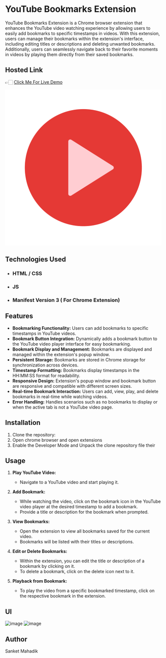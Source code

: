 # YouTube Bookmarks Extension

YouTube Bookmarks Extension is a Chrome browser extension that enhances the YouTube video watching experience by allowing users to easily add bookmarks to specific timestamps in videos. With this extension, users can manage their bookmarks within the extension's interface, including editing titles or descriptions and deleting unwanted bookmarks. Additionally, users can seamlessly navigate back to their favorite moments in videos by playing them directly from their saved bookmarks.

## Hosted Link
👉🏻 [Click Me For Live Demo](Assets/Demo-ChromeExtension.mp4)

[![Video Preview](Assets/play.png)](Assets/Demo-ChromeExtension.mp4)


## Technologies Used

 - ### HTML / CSS 
 - ### JS
 - ### Manifest Version 3 ( For Chrome Extension)

## Features

- **Bookmarking Functionality:** Users can add bookmarks to specific timestamps in YouTube videos.
- **Bookmark Button Integration:** Dynamically adds a bookmark button to the YouTube video player interface for easy bookmarking.
- **Bookmark Display and Management:** Bookmarks are displayed and managed within the extension's popup window.
- **Persistent Storage:** Bookmarks are stored in Chrome storage for synchronization across devices.
- **Timestamp Formatting:** Bookmarks display timestamps in the HH:MM:SS format for readability.
- **Responsive Design:** Extension's popup window and bookmark button are responsive and compatible with different screen sizes.
- **Real-time Bookmark Interaction:** Users can add, view, play, and delete bookmarks in real-time while watching videos.
- **Error Handling:** Handles scenarios such as no bookmarks to display or when the active tab is not a YouTube video page.



## Installation

1. Clone the  repository:
2. Open chrome browser and open extensions
3. Enable the Developer Mode and Unpack the clone repository file their

## Usage

1. **Play YouTube Video:**
   - Navigate to a YouTube video and start playing it.

2. **Add Bookmark:**
   - While watching the video, click on the bookmark icon in the YouTube video player at the desired timestamp to add a bookmark.
   - Provide a title or description for the bookmark when prompted.

3. **View Bookmarks:**
   - Open the extension to view all bookmarks saved for the current video.
   - Bookmarks will be listed with their titles or descriptions.

4. **Edit or Delete Bookmarks:**
   - Within the extension, you can edit the title or description of a bookmark by clicking on it.
   - To delete a bookmark, click on the delete icon next to it.

5. **Playback from Bookmark:**
   - To play the video from a specific bookmarked timestamp, click on the respective bookmark in the extension.


## UI
![image](https://github.com/sanketmahadik191/FS14-Team6/assets/125791466/803e6ba3-ffbc-450f-b014-1e0a951520f3)
![image](https://github.com/sanketmahadik191/FS14-Team6/assets/125791466/783d27e3-67aa-4c61-a379-49796e74eda4)

## Author 
 Sanket Mahadik 
